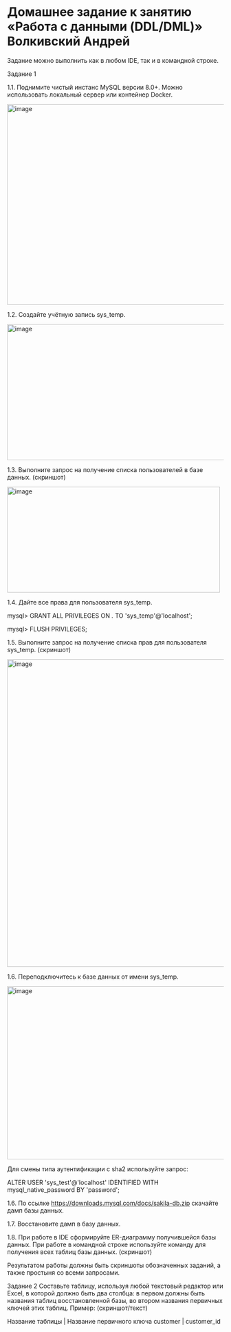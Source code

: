 # Домашнее задание к занятию «Работа с данными (DDL/DML)» Волкивский Андрей

Задание можно выполнить как в любом IDE, так и в командной строке.

Задание 1

1.1. Поднимите чистый инстанс MySQL версии 8.0+. Можно использовать локальный сервер или контейнер Docker.

<img width="1724" height="465" alt="image" src="https://github.com/user-attachments/assets/0faec9e1-d602-44ed-baa1-53ac6a52fdfa" />

1.2. Создайте учётную запись sys_temp.

<img width="887" height="315" alt="image" src="https://github.com/user-attachments/assets/f39aecfe-73c7-4589-8e9b-b382c3f91be1" />

1.3. Выполните запрос на получение списка пользователей в базе данных. (скриншот)

<img width="495" height="245" alt="image" src="https://github.com/user-attachments/assets/040da4ae-72aa-453a-87c8-d2a71e150e2a" />

1.4. Дайте все права для пользователя sys_temp.

mysql> GRANT ALL PRIVILEGES ON *.* TO 'sys_temp'@'localhost';

mysql> FLUSH PRIVILEGES;

1.5. Выполните запрос на получение списка прав для пользователя sys_temp. (скриншот)

<img width="1770" height="713" alt="image" src="https://github.com/user-attachments/assets/c33e2084-49bb-4b85-a1a8-cb27d66d9483" />

1.6. Переподключитесь к базе данных от имени sys_temp.

<img width="846" height="401" alt="image" src="https://github.com/user-attachments/assets/7e1e53bd-efd2-4606-a4dd-cfa90038dabf" />

Для смены типа аутентификации с sha2 используйте запрос:

ALTER USER 'sys_test'@'localhost' IDENTIFIED WITH mysql_native_password BY 'password';

1.6. По ссылке https://downloads.mysql.com/docs/sakila-db.zip скачайте дамп базы данных.

1.7. Восстановите дамп в базу данных.

1.8. При работе в IDE сформируйте ER-диаграмму получившейся базы данных. При работе в командной строке используйте команду для получения всех таблиц базы данных. (скриншот)

Результатом работы должны быть скриншоты обозначенных заданий, а также простыня со всеми запросами.

Задание 2
Составьте таблицу, используя любой текстовый редактор или Excel, в которой должно быть два столбца: в первом должны быть названия таблиц восстановленной базы, во втором названия первичных ключей этих таблиц. Пример: (скриншот/текст)

Название таблицы | Название первичного ключа
customer         | customer_id
